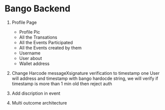 # Bango Backend


1. Profile Page
    - Profile Pic
    - All the Transations 
    - All the Events Participated 
    - All the Events created by them 
    - Username 
    - User about 
    - Wallet address 

2. Change Harcode messageXsignature verification to timestamp one 
   User will address and timestamp with bango hardocde string, we will verify if timestamp is more than 1 min old then reject auth



3. Add discription in event
4. Multi outcome architecture
